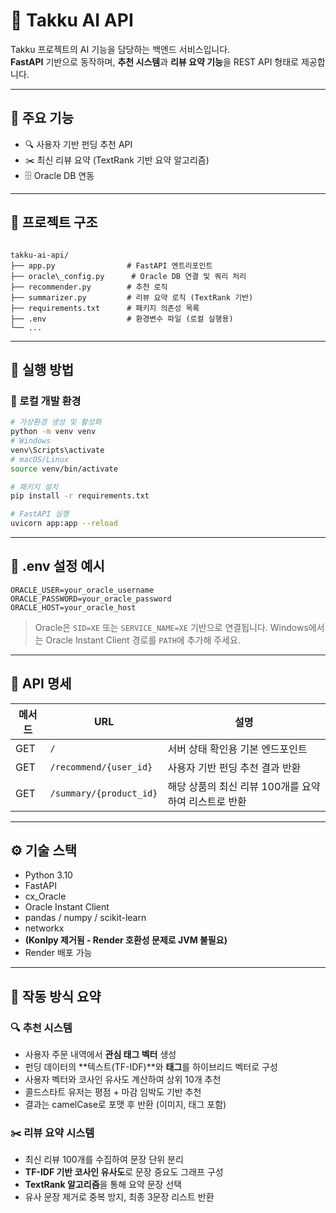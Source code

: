 
# 🧠 Takku AI API

Takku 프로젝트의 AI 기능을 담당하는 백엔드 서비스입니다.  
**FastAPI** 기반으로 동작하며, **추천 시스템**과 **리뷰 요약 기능**을 REST API 형태로 제공합니다.

---

## 📌 주요 기능

* 🔍 사용자 기반 펀딩 추천 API
* ✂️ 최신 리뷰 요약 (TextRank 기반 요약 알고리즘)
* 🗄️ Oracle DB 연동

---

## 📁 프로젝트 구조

```

takku-ai-api/
├── app.py                # FastAPI 엔트리포인트
├── oracle\_config.py      # Oracle DB 연결 및 쿼리 처리
├── recommender.py        # 추천 로직
├── summarizer.py         # 리뷰 요약 로직 (TextRank 기반)
├── requirements.txt      # 패키지 의존성 목록
├── .env                  # 환경변수 파일 (로컬 실행용)
└── ...

````

---

## 🚀 실행 방법

### 🧪 로컬 개발 환경

```bash
# 가상환경 생성 및 활성화
python -m venv venv
# Windows
venv\Scripts\activate
# macOS/Linux
source venv/bin/activate

# 패키지 설치
pip install -r requirements.txt

# FastAPI 실행
uvicorn app:app --reload
````

---

## 🔐 .env 설정 예시

```env
ORACLE_USER=your_oracle_username
ORACLE_PASSWORD=your_oracle_password
ORACLE_HOST=your_oracle_host
```

> Oracle은 `SID=XE` 또는 `SERVICE_NAME=XE` 기반으로 연결됩니다.
> Windows에서는 Oracle Instant Client 경로를 `PATH`에 추가해 주세요.

---

## 📡 API 명세

| 메서드 | URL                     | 설명                              |
| --- | ----------------------- | ------------------------------- |
| GET | `/`                     | 서버 상태 확인용 기본 엔드포인트              |
| GET | `/recommend/{user_id}`  | 사용자 기반 펀딩 추천 결과 반환              |
| GET | `/summary/{product_id}` | 해당 상품의 최신 리뷰 100개를 요약하여 리스트로 반환 |

---

## ⚙️ 기술 스택

* Python 3.10
* FastAPI
* cx\_Oracle
* Oracle Instant Client
* pandas / numpy / scikit-learn
* networkx
* **(Konlpy 제거됨 - Render 호환성 문제로 JVM 불필요)**
* Render 배포 가능

---

## 📝 작동 방식 요약

### 🔍 추천 시스템

* 사용자 주문 내역에서 **관심 태그 벡터** 생성
* 펀딩 데이터의 \*\*텍스트(TF-IDF)\*\*와 **태그**를 하이브리드 벡터로 구성
* 사용자 벡터와 코사인 유사도 계산하여 상위 10개 추천
* 콜드스타트 유저는 평점 + 마감 임박도 기반 추천
* 결과는 camelCase로 포맷 후 반환 (이미지, 태그 포함)

### ✂️ 리뷰 요약 시스템

* 최신 리뷰 100개를 수집하여 문장 단위 분리
* **TF-IDF 기반 코사인 유사도**로 문장 중요도 그래프 구성
* **TextRank 알고리즘**을 통해 요약 문장 선택
* 유사 문장 제거로 중복 방지, 최종 3문장 리스트 반환

